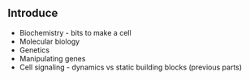 ## Introduce

* Biochemistry - bits to make a cell
* Molecular biology
* Genetics
* Manipulating genes
* Cell signaling - dynamics vs static building blocks (previous parts)


